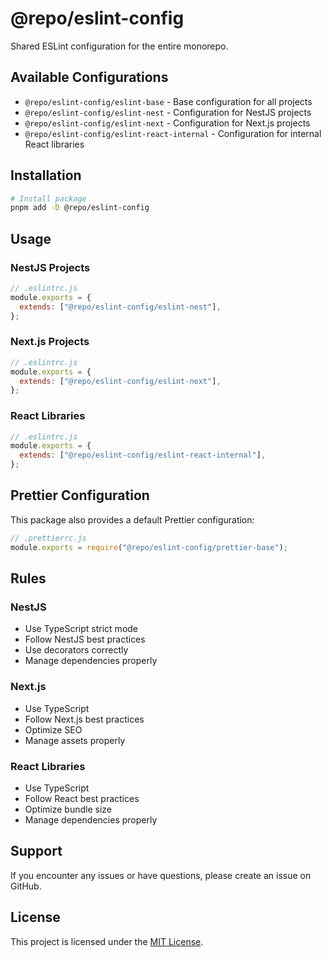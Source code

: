 # @repo/eslint-config

Shared ESLint configuration for the entire monorepo.

## Available Configurations

- `@repo/eslint-config/eslint-base` - Base configuration for all projects
- `@repo/eslint-config/eslint-nest` - Configuration for NestJS projects
- `@repo/eslint-config/eslint-next` - Configuration for Next.js projects
- `@repo/eslint-config/eslint-react-internal` - Configuration for internal React libraries

## Installation

```bash
# Install package
pnpm add -D @repo/eslint-config
```

## Usage

### NestJS Projects

```js
// .eslintrc.js
module.exports = {
  extends: ["@repo/eslint-config/eslint-nest"],
};
```

### Next.js Projects

```js
// .eslintrc.js
module.exports = {
  extends: ["@repo/eslint-config/eslint-next"],
};
```

### React Libraries

```js
// .eslintrc.js
module.exports = {
  extends: ["@repo/eslint-config/eslint-react-internal"],
};
```

## Prettier Configuration

This package also provides a default Prettier configuration:

```js
// .prettierrc.js
module.exports = require("@repo/eslint-config/prettier-base");
```

## Rules

### NestJS

- Use TypeScript strict mode
- Follow NestJS best practices
- Use decorators correctly
- Manage dependencies properly

### Next.js

- Use TypeScript
- Follow Next.js best practices
- Optimize SEO
- Manage assets properly

### React Libraries

- Use TypeScript
- Follow React best practices
- Optimize bundle size
- Manage dependencies properly

## Support

If you encounter any issues or have questions, please create an issue on GitHub.

## License

This project is licensed under the [MIT License](LICENSE).
